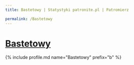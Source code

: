 ```yaml
---
title: Bastetowy | Statystyki patronite.pl | Patromierz

permalink: /Bastetowy
---
```


# [Bastetowy](https://patronite.pl/Bastetowy)

{% include profile.md name="Bastetowy" prefix="b" %}
